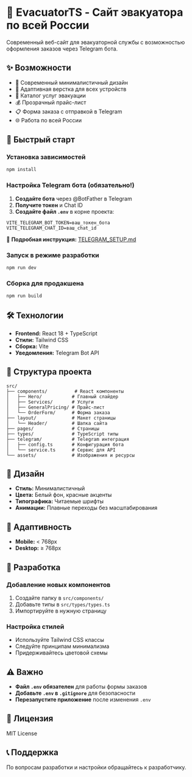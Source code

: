# 🚗 EvacuatorTS - Сайт эвакуатора по всей России

Современный веб-сайт для эвакуаторной службы с возможностью оформления заказов через Telegram бота.

## ✨ Возможности

- 🎨 Современный минималистичный дизайн
- 📱 Адаптивная верстка для всех устройств
- 🚗 Каталог услуг эвакуации
- 💰 Прозрачный прайс-лист
- 📋 Форма заказа с отправкой в Telegram
- 🌐 Работа по всей России

## 🚀 Быстрый старт

### Установка зависимостей
```bash
npm install
```

### Настройка Telegram бота (обязательно!)
1. **Создайте бота** через @BotFather в Telegram
2. **Получите токен** и Chat ID
3. **Создайте файл `.env`** в корне проекта:

```env
VITE_TELEGRAM_BOT_TOKEN=ваш_токен_бота
VITE_TELEGRAM_CHAT_ID=ваш_chat_id
```

📖 **Подробная инструкция:** [TELEGRAM_SETUP.md](./TELEGRAM_SETUP.md)

### Запуск в режиме разработки
```bash
npm run dev
```

### Сборка для продакшена
```bash
npm run build
```

## 🛠 Технологии

- **Frontend:** React 18 + TypeScript
- **Стили:** Tailwind CSS
- **Сборка:** Vite
- **Уведомления:** Telegram Bot API

## 📁 Структура проекта

```
src/
├── components/          # React компоненты
│   ├── Hero/           # Главный слайдер
│   ├── Services/       # Услуги
│   ├── GeneralPricing/ # Прайс-лист
│   └── OrderForm/      # Форма заказа
├── layout/             # Макет страницы
│   └── Header/         # Шапка сайта
├── pages/              # Страницы
├── types/              # TypeScript типы
├── telegram/           # Telegram интеграция
│   ├── config.ts       # Конфигурация бота
│   └── service.ts      # Сервис для API
└── assets/             # Изображения и ресурсы
```

## 🎨 Дизайн

- **Стиль:** Минималистичный
- **Цвета:** Белый фон, красные акценты
- **Типографика:** Читаемые шрифты
- **Анимации:** Плавные переходы без масштабирования

## 📱 Адаптивность

- **Mobile:** < 768px
- **Desktop:** ≥ 768px

## 🔧 Разработка

### Добавление новых компонентов
1. Создайте папку в `src/components/`
2. Добавьте типы в `src/types/types.ts`
3. Импортируйте в нужную страницу

### Настройка стилей
- Используйте Tailwind CSS классы
- Следуйте принципам минимализма
- Придерживайтесь цветовой схемы

## ⚠️ Важно

- **Файл `.env` обязателен** для работы формы заказов
- **Добавьте `.env` в `.gitignore`** для безопасности
- **Перезапустите приложение** после изменения `.env`

## 📄 Лицензия

MIT License

## 📞 Поддержка

По вопросам разработки и настройки обращайтесь к разработчику.

